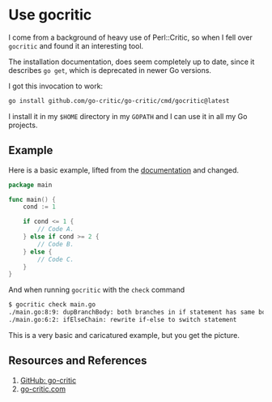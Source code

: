 # Use gocritic

I come from a background of heavy use of Perl::Critic, so when I fell over `gocritic` and found it an interesting tool.

The installation documentation, does seem completely up to date, since it describes `go get`, which is deprecated in newer Go versions.

I got this invocation to work:

```bash
go install github.com/go-critic/go-critic/cmd/gocritic@latest
```

I install it in my `$HOME` directory in my `GOPATH` and I can use it in all my Go projects.

## Example

Here is a basic example, lifted from the [documentation](https://go-critic.com/overview#ifElseChain-ref) and changed.

```go
package main

func main() {
    cond := 1

    if cond <= 1 {
        // Code A.
    } else if cond >= 2 {
        // Code B.
    } else {
        // Code C.
    }
}
```

And when running `gocritic` with the `check` command

```bash
$ gocritic check main.go
./main.go:8:9: dupBranchBody: both branches in if statement has same body
./main.go:6:2: ifElseChain: rewrite if-else to switch statement
```

This is a very basic and caricatured example, but you get the picture.

## Resources and References

1. [GitHub: go-critic](https://github.com/go-critic/go-critic)
1. [go-critic.com][gocritic.com]

[gocritic.com]: https://go-critic.com/

